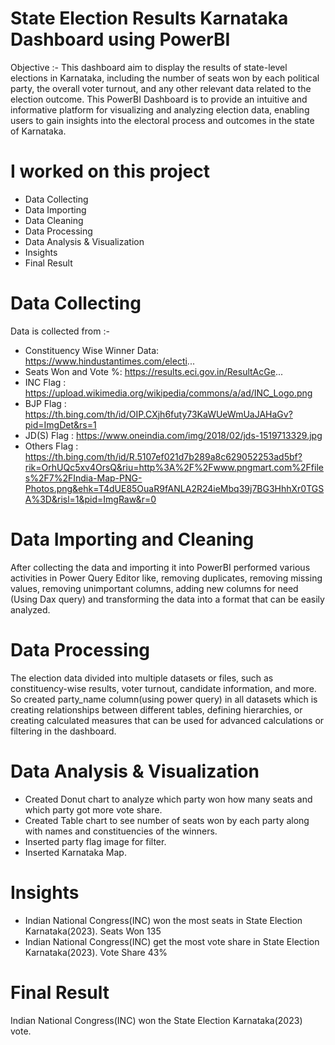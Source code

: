 # State Election Results Karnataka Dashboard using PowerBI
Objective :- This dashboard aim to display the results of state-level elections in Karnataka, including the number of seats won by each political party, 
the overall voter turnout, and any other relevant data related to the election outcome.
This PowerBI Dashboard is to provide an intuitive and informative platform for visualizing and analyzing 
election data, enabling users to gain insights into the electoral process and outcomes in the state of Karnataka.

# I worked on this project 
* Data Collecting
* Data Importing
* Data Cleaning
* Data Processing
* Data Analysis & Visualization
* Insights
* Final Result

# Data Collecting 
Data is collected from :-  
* Constituency Wise Winner Data: https://www.hindustantimes.com/electi... 
* Seats Won and Vote %: https://results.eci.gov.in/ResultAcGe...
* INC Flag : https://upload.wikimedia.org/wikipedia/commons/a/ad/INC_Logo.png
* BJP Flag : https://th.bing.com/th/id/OIP.CXjh6futy73KaWUeWmUaJAHaGv?pid=ImgDet&rs=1 
* JD(S) Flag : https://www.oneindia.com/img/2018/02/jds-1519713329.jpg  
* Others Flag : https://th.bing.com/th/id/R.5107ef021d7b289a8c629052253ad5bf?rik=OrhUQc5xv4OrsQ&riu=http%3A%2F%2Fwww.pngmart.com%2Ffiles%2F7%2FIndia-Map-PNG-Photos.png&ehk=T4dUE85OuaR9fANLA2R24ieMbq39j7BG3HhhXr0TGSA%3D&risl=1&pid=ImgRaw&r=0 

# Data Importing and Cleaning 
After collecting the data and importing it into PowerBI performed various activities in Power Query Editor like,
removing duplicates, removing missing values, removing unimportant columns, adding new columns for need (Using Dax query) and transforming the data into a format that can be easily analyzed. 

# Data Processing 
The election data divided into multiple datasets or files, such as constituency-wise results, voter turnout, candidate information, and more. 
So created party_name column(using power query) in all datasets which is creating relationships between different tables, defining hierarchies, or creating calculated measures that can be used for advanced calculations or filtering in the dashboard. 

# Data Analysis & Visualization 
* Created Donut chart to analyze which party won how many seats and which party got more vote share. 
* Created Table chart to see number of seats won by each party along with names and constituencies of the winners.
* Inserted party flag image for filter. 
* Inserted Karnataka Map.

# Insights 
* Indian National Congress(INC) won the most seats in State Election Karnataka(2023). Seats Won 135
* Indian National Congress(INC) get the most vote share in State Election Karnataka(2023). Vote Share 43% 

# Final Result 
Indian National Congress(INC) won the State Election Karnataka(2023) vote. 


